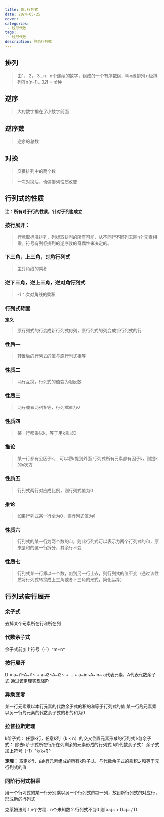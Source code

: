 ```yaml
---
title: 02.行列式
date: 2024-05-25
cover: 
categories:
 - 线形代数
tags:
 - 线形代数
description: 熟悉行列式
---
```


## 排列
> 由1， 2， 3...n，n个连续的数字，组成的一个有序数组，叫n级排列
n级排列有n(n-1)...3*2*1 = n!种


## 逆序
> 大的数字排在了小数字前面

## 逆序数
> 逆序的总数

## 对换
> 交换排列中的两个数

> 一次对换后，奇偶排列性质改变

## 行列式的性质
注：**所有对于行的性质，针对于列也成立**

### 按行展开： 
> 行标取标准排列，列标取排列的所有可能，从不同行不同列去除n个元素相乘，符号有列标排列的逆序数的奇偶性来决定的。

### 下三角，上三角，对角行列式
> 主对角线的乘积

### 逆下三角，逆上三角，逆对角行列式
> -1 * 次对角线的乘积

### 行列式转置
**定义**
> 原行列式的行变成新行列式的列，原行列式的列变成新行列式的行

### 性质一
> 转置后的行列式的值与原行列式相等
### 性质二
> 两行互换，行列式的值变为相反数
### 性质三
> 两行或者两列相等，行列式值为0
### 性质四
> 某一行都乘以k，等于用k乘以D
### 推论
> 某一行都有公因子k， 可以将k提到外面
行列式所有元素都有因子k，则提k的n次方

### 性质五
> 行列式两行对应成比例，则行列式值为0
### 推论
> 如果行列式某一行全为0，则行列式值为0

### 性质六
> 行列式的某一行为两个数的和，则此行列式可以表示为两个行列式的和，原来是和的这一行拆分，其余行不变

### 性质七
> 行列式某一行乘以一个数，加到另一行上去，则行列式的值不变（通过该性质将行列式转换成上三角或者下三角的形式，简化运算）


## 行列式安行展开

### 余子式
去掉某个元素所在行和所在列

### 代数余子式
余子式前加上符号（-1）^m+n^

### 按行展开
D = a~i1~A~i1~ + a~i2~A~i2~ + ... + a~in~A~in~
a代表元素，A代表代数余子式
通过该定理实现降阶

### 异乘变零
某一行元素乘以本行元素的代数余子式的积的和等于行列式的值
某一行的元素乘以另一行的元素的代数余子式的积的和为0

### 拉普拉斯定理
k阶子式： 任意k行，任意k列（k < n）的交叉位置元素形成的行列式
k阶余子式： 除去k阶子式所在行所在列剩余的元素形成的行列式
k阶代数余子式： 
余子式加上符号（-1）^k(k+1)^

**定理：** 取定k行，由k行元素组成的所有k阶子式，与代数余子式的乘积之和等于元行列式的值

### 同阶行列式相乘
用一个行列式的某一行分别乘以另一个行列式的每一列，放到新行列式的对应行，形成新的行列式

克莱姆法则
1.n个方程，n个未知数
2.行列式不为0
则 x~j~ = D~j~ / D